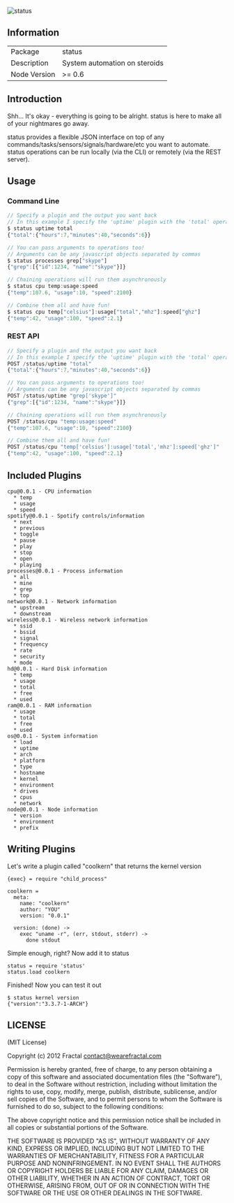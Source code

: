 ![status](https://secure.travis-ci.org/wearefractal/status.png?branch=master)

## Information

<table>
<tr>
<td>Package</td><td>status</td>
</tr>
<tr>
<td>Description</td>
<td>System automation on steroids</td>
</tr>
<tr>
<td>Node Version</td>
<td>>= 0.6</td>
</tr>
</table>

## Introduction

Shh... It's okay - everything is going to be alright. status is here to make all of your nightmares go away. 

status provides a flexible JSON interface on top of any commands/tasks/sensors/signals/hardware/etc you want to automate. status operations can be run locally (via the CLI) or remotely (via the REST server).

## Usage

### Command Line

```javascript
// Specify a plugin and the output you want back
// In this example I specify the 'uptime' plugin with the 'total' operation
$ status uptime total
{"total":{"hours":7,"minutes":40,"seconds":6}}

// You can pass arguments to operations too!
// Arguments can be any javascript objects separated by commas
$ status processes grep["skype"]
{"grep":[{"id":1234, "name":"skype"}]}

// Chaining operations will run them asynchronously
$ status cpu temp:usage:speed
{"temp":107.6, "usage":10, "speed":2100}

// Combine them all and have fun!
$ status cpu temp["celsius"]:usage["total","mhz"]:speed["ghz"]
{"temp":42, "usage":100, "speed":2.1}
```

### REST API

```javascript
// Specify a plugin and the output you want back
// In this example I specify the 'uptime' plugin with the 'total' operation
POST /status/uptime "total"
{"total":{"hours":7,"minutes":40,"seconds":6}}

// You can pass arguments to operations too!
// Arguments can be any javascript objects separated by commas
POST /status/uptime "grep['skype']"
{"grep":[{"id":1234, "name":"skype"}]}

// Chaining operations will run them asynchronously
POST /status/cpu "temp:usage:speed"
{"temp":107.6, "usage":10, "speed":2100}

// Combine them all and have fun!
POST /status/cpu "temp['celsius']:usage['total','mhz']:speed['ghz']"
{"temp":42, "usage":100, "speed":2.1}
```

## Included Plugins

```
cpu@0.0.1 - CPU information
  * temp
  * usage
  * speed
spotify@0.0.1 - Spotify controls/information
  * next
  * previous
  * toggle
  * pause
  * play
  * stop
  * open
  * playing
processes@0.0.1 - Process information
  * all
  * mine
  * grep
  * top
network@0.0.1 - Network information
  * upstream
  * downstream
wireless@0.0.1 - Wireless network information
  * ssid
  * bssid
  * signal
  * frequency
  * rate
  * security
  * mode
hd@0.0.1 - Hard Disk information
  * temp
  * usage
  * total
  * free
  * used
ram@0.0.1 - RAM information
  * usage
  * total
  * free
  * used
os@0.0.1 - System information
  * load
  * uptime
  * arch
  * platform
  * type
  * hostname
  * kernel
  * environment
  * drives
  * cpus
  * network
node@0.0.1 - Node information
  * version
  * environment
  * prefix
```

## Writing Plugins

Let's write a plugin called "coolkern" that returns the kernel version

```coffee-script
{exec} = require "child_process"

coolkern =
  meta:
    name: "coolkern"
    author: "YOU"
    version: "0.0.1"

  version: (done) ->
    exec "uname -r", (err, stdout, stderr) ->
      done stdout
```

Simple enough, right? Now add it to status 

```coffee-script
status = require 'status'
status.load coolkern
```

Finished! Now you can test it out

```
$ status kernel version
{"version":"3.3.7-1-ARCH"}
```

## LICENSE

(MIT License)

Copyright (c) 2012 Fractal <contact@wearefractal.com>

Permission is hereby granted, free of charge, to any person obtaining
a copy of this software and associated documentation files (the
"Software"), to deal in the Software without restriction, including
without limitation the rights to use, copy, modify, merge, publish,
distribute, sublicense, and/or sell copies of the Software, and to
permit persons to whom the Software is furnished to do so, subject to
the following conditions:

The above copyright notice and this permission notice shall be
included in all copies or substantial portions of the Software.

THE SOFTWARE IS PROVIDED "AS IS", WITHOUT WARRANTY OF ANY KIND,
EXPRESS OR IMPLIED, INCLUDING BUT NOT LIMITED TO THE WARRANTIES OF
MERCHANTABILITY, FITNESS FOR A PARTICULAR PURPOSE AND
NONINFRINGEMENT. IN NO EVENT SHALL THE AUTHORS OR COPYRIGHT HOLDERS BE
LIABLE FOR ANY CLAIM, DAMAGES OR OTHER LIABILITY, WHETHER IN AN ACTION
OF CONTRACT, TORT OR OTHERWISE, ARISING FROM, OUT OF OR IN CONNECTION
WITH THE SOFTWARE OR THE USE OR OTHER DEALINGS IN THE SOFTWARE.